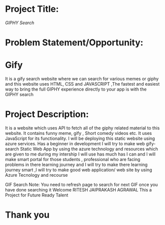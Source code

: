 # Project Title:

*GIPHY Search*


# Problem Statement/Opportunity:

# Gify
It is a gify search website where we can search for various memes or giphy and this website uses HTML, CSS and JAVASCRIPT ,The fastest and easiest way to bring the full GIPHY experience directly to your app is with the GIPHY search 


# Project Description:
It is a website which uses API to fetch all of the giphy related material to this website. It contains funny meme, gify ,
 Short comedy videos etc. It uses JavaScript for its functionality. I will be deploying this static website using azure services.
Has a beginner in development I will try to make web gify-search
Static Web App  by using the azure technology and resources which are given to me during my intership I will use has much has I can and I will make smart  portal for those students , professional who are facing problems in there learning journey and I will try to make there learning journey smart ,I will try to make good web application/ web site by using Azure Tecnology and recourse 


GIF Search
Note: You need to refresh page to search for next GIF once you have done searching it
Welcome RITESH JAIPRAKASH AGRAWAL
This a Project for Future Ready Talent


# Thank you 
